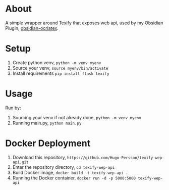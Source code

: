 # About
A simple wrapper around [Texify](https://github.com/VikParuchuri/texify) that exposes web api, used by my Obsidian Plugin, [obsidian-ocrlatex](https://github.com/Hugo-Persson/obsidian-ocrlatex).

# Setup
1. Create python venv, `python -m venv myenv`
2. Source your venv, `source myenv/bin/activate`
3. Install requirements `pip install flask texify`

# Usage
Run by:
1. Sourcing your venv if not already done, `python -m venv myenv`
2. Running main.py, `python main.py`

# Docker Deployment
1. Download this repository, `https://github.com/Hugo-Persson/texify-wep-api.git`
2. Enter the repository directory, `cd texify-wep-api`
3. Build Docker image, `docker build -t texify-wep-api .`
4. Running the Docker container, `docker run -d -p 5000:5000 texify-wep-api`